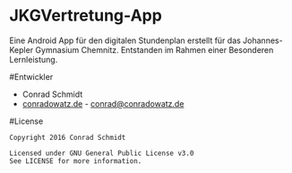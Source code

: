# JKGVertretung-App
Eine Android App für den digitalen Stundenplan erstellt für das Johannes-Kepler Gymnasium Chemnitz.
Entstanden im Rahmen einer Besonderen Lernleistung.

#Entwickler

* Conrad Schmidt 
 * [conradowatz.de](http://conradowatz.de/) - <conrad@conradowatz.de>


#License

    Copyright 2016 Conrad Schmidt

    Licensed under GNU General Public License v3.0
    See LICENSE for more information.
